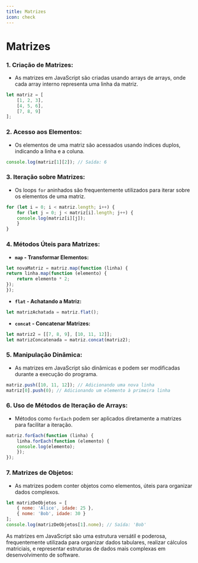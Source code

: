 ```yaml
---
title: Matrizes
icon: check
---
```


# Matrizes

### 1. **Criação de Matrizes:**
   - As matrizes em JavaScript são criadas usando arrays de arrays, onde cada array interno representa uma linha da matriz.

```javascript
let matriz = [
    [1, 2, 3],
    [4, 5, 6],
    [7, 8, 9]
];
```

### 2. **Acesso aos Elementos:**
   - Os elementos de uma matriz são acessados usando índices duplos, indicando a linha e a coluna.

```javascript
console.log(matriz[1][2]); // Saída: 6
```

### 3. **Iteração sobre Matrizes:**
   - Os loops `for` aninhados são frequentemente utilizados para iterar sobre os elementos de uma matriz.

```javascript
for (let i = 0; i < matriz.length; i++) {
    for (let j = 0; j < matriz[i].length; j++) {
    console.log(matriz[i][j]);
    }
}
```

### 4. **Métodos Úteis para Matrizes:**
   - **`map` - Transformar Elementos:**
```javascript
let novaMatriz = matriz.map(function (linha) {
return linha.map(function (elemento) {
    return elemento * 2;
});
});
```

   - **`flat` - Achatando a Matriz:**
```javascript
let matrizAchatada = matriz.flat();
```

   - **`concat` - Concatenar Matrizes:**
```javascript
let matriz2 = [[7, 8, 9], [10, 11, 12]];
let matrizConcatenada = matriz.concat(matriz2);
```

### 5. **Manipulação Dinâmica:**
   - As matrizes em JavaScript são dinâmicas e podem ser modificadas durante a execução do programa.

```javascript
matriz.push([10, 11, 12]); // Adicionando uma nova linha
matriz[0].push(0); // Adicionando um elemento à primeira linha
```

### 6. **Uso de Métodos de Iteração de Arrays:**
   - Métodos como `forEach` podem ser aplicados diretamente a matrizes para facilitar a iteração.

```javascript
matriz.forEach(function (linha) {
    linha.forEach(function (elemento) {
    console.log(elemento);
    });
});
```

### 7. **Matrizes de Objetos:**
   - As matrizes podem conter objetos como elementos, úteis para organizar dados complexos.

```javascript
let matrizDeObjetos = [
    { nome: 'Alice', idade: 25 },
    { nome: 'Bob', idade: 30 }
];
console.log(matrizDeObjetos[1].nome); // Saída: 'Bob'
```

As matrizes em JavaScript são uma estrutura versátil e poderosa, frequentemente utilizada para organizar dados tabulares, realizar cálculos matriciais, e representar estruturas de dados mais complexas em desenvolvimento de software.